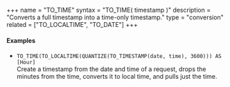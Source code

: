 +++
name = "TO_TIME"
syntax = "TO_TIME( timestamp <TIMESTAMP> )"
description = "Converts a full timestamp into a time-only timestamp."
type = "conversion"
related = ["TO_LOCALTIME", "TO_DATE"]
+++

#### Examples
- `TO_TIME(TO_LOCALTIME(QUANTIZE(TO_TIMESTAMP(date, time), 3600))) AS [Hour]`  
  Create a timestamp from the date and time of a request, drops the minutes from the time, converts it to local time, and pulls just the time.
